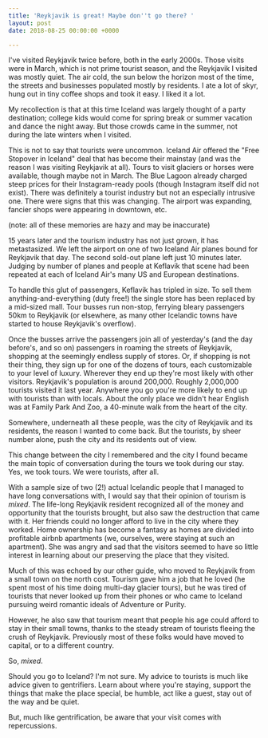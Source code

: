 ```yaml
---
title: 'Reykjavik is great! Maybe don''t go there? '
layout: post
date: 2018-08-25 00:00:00 +0000

---
```

I've visited Reykjavik twice before, both in the early 2000s. Those visits were in March, which is not prime tourist season, and the Reykjavik I visited was mostly quiet. The air cold, the sun below the horizon most of the time, the streets and businesses populated mostly by residents. I ate a lot of skyr, hung out in tiny coffee shops and took it easy. I liked it a lot.

My recollection is that at this time Iceland was largely thought of a party destination; college kids would come for spring break or summer vacation and dance the night away. But those crowds came in the summer, not during the late winters when I visited.

This is not to say that tourists were uncommon. Iceland Air offered the "Free Stopover in Iceland" deal that has become their mainstay (and was the reason I was visiting Reykjavik at all). Tours to visit glaciers or horses were available, though maybe not in March. The Blue Lagoon already charged steep prices for their Instagram-ready pools (though Instagram itself did not exist). There was definitely a tourist industry but not an especially intrusive one. There were signs that this was changing. The airport was expanding, fancier shops were appearing in downtown, etc.

(note: all of these memories are hazy and may be inaccurate)

15 years later and the tourism industry has not just grown, it has metastasized. We left the airport on one of two Iceland Air planes bound for Reykjavik that day. The second sold-out plane left just 10 minutes later. Judging by number of planes and people at Keflavik that scene had been repeated at each of Iceland Air's many US and European destinations.

To handle this glut of passengers, Keflavik has tripled in size. To sell them anything-and-everything (duty free!) the single store has been replaced by a mid-sized mall. Tour busses run non-stop, ferrying bleary passengers 50km to Reykjavik (or elsewhere, as many other Icelandic towns have started to house Reykjavik's overflow).

Once the busses arrive the passengers join all of yesterday's (and the day before's, and so on) passengers in roaming the streets of Reykjavik, shopping at the seemingly endless supply of stores. Or, if shopping is not their thing, they sign up for one of the dozens of tours, each customizable to your level of luxury. Wherever they end up they're most likely with other visitors. Reykjavik's population is around 200,000. Roughly 2,000,000 tourists visited it last year. Anywhere you go you're more likely to end up with tourists than with locals. About the only place we didn't hear English was at Family Park And Zoo, a 40-minute walk from the heart of the city.

Somewhere, underneath all these people, was the city of Reykjavik and its residents, the reason I wanted to come back. But the tourists, by sheer number alone, push the city and its residents out of view.

This change between the city I remembered and the city I found became the main topic of conversation during the tours we took during our stay. Yes, we took tours. We were tourists, after all.

With a sample size of two (2!) actual Icelandic people that I managed to have long conversations with, I would say that their opinion of tourism is _mixed_. The life-long Reykjavik resident recognized all of the money and opportunity that the tourists brought, but also saw the destruction that came with it. Her friends could no longer afford to live in the city where they worked. Home ownership has become a fantasy as homes are divided into profitable airbnb apartments (we, ourselves, were staying at such an apartment). She was angry and sad that the visitors seemed to have so little interest in learning about our preserving the place that they visited.

Much of this was echoed by our other guide, who moved to Reykjavik from a small town on the north cost. Tourism gave him a job that he loved (he spent most of his time doing multi-day glacier tours), but he was tired of tourists that never looked up from their phones or who came to Iceland pursuing weird romantic ideals of Adventure or Purity.

However, he also saw that tourism meant that people his age could afford to stay in their small towns, thanks to the steady stream of tourists fleeing the crush of Reykjavik. Previously most of these folks would have moved to capital, or to a different country.

So, _mixed_.

Should you go to Iceland? I'm not sure. My advice to tourists is much like advice given to gentrifiers. Learn about where you're staying, support the things that make the place special, be humble, act like a guest, stay out of the way and be quiet.

But, much like gentrification, be aware that your visit comes with repercussions.